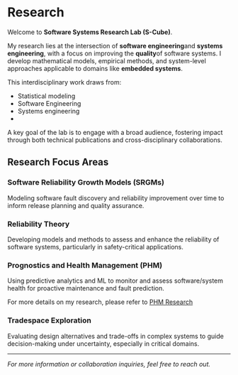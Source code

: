 # Research

Welcome to **Software Systems Research Lab (S-Cube)**.

My research lies at the intersection of **software engineering**and **systems engineering**, with a focus on improving the  **quality**of software systems. I develop mathematical models, empirical methods, and system-level approaches applicable to domains like **embedded systems**.


This interdisciplinary work draws from:

- Statistical modeling
- Software Engineering
- Systems engineering
- 

A key goal of the lab is to engage with a broad audience, fostering impact through both technical publications and cross-disciplinary collaborations.

## Research Focus Areas

<!-- ### Security and Privacy in Medical Devices
Investigating risks in networked medical devices focusing on ransomware, data protection, and resilience against cyber threats.

### Supply Chain Security in Embedded Systems
Analyzing vulnerabilities introduced by third-party and open-source components in embedded software ecosystems, targeting prevention and detection of supply chain attacks.

### Software Security Testing
Techniques to identify vulnerabilities and strengthen security assurance through automated and empirical testing approaches. -->

### Software Reliability Growth Models (SRGMs)
Modeling software fault discovery and reliability improvement over time to inform release planning and quality assurance.

### Reliability Theory
Developing models and methods to assess and enhance the reliability of software systems, particularly in safety-critical applications.

### Prognostics and Health Management (PHM)
Using predictive analytics and ML to monitor and assess software/system health for proactive maintenance and fault prediction.

For more details on my research, please refer to [PHM Research](https://saikath1.github.io/phm.html)

### Tradespace Exploration
Evaluating design alternatives and trade-offs in complex systems to guide decision-making under uncertainty, especially in critical domains.

---
*For more information or collaboration inquiries, feel free to reach out.*
